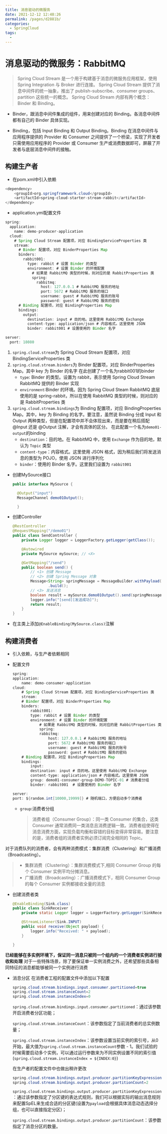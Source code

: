 ```yaml
---
title: 消息驱动的微服务
date: 2021-12-12 12:48:26
permalink: /pages/d2881b/
categories:
  - SpringCloud
tags:
  - 
---
```

# 消息驱动的微服务：RabbitMQ

> Spring Cloud Stream 是一个用于构建基于消息的微服务应用框架，使用 Spring Integration 与 Broker 进行连接。
> Spring Cloud Stream 提供了消息中间件的统一抽象，推出了 publish-subscribe、consumer groups、partition 这些统一的概念。
> Spring Cloud Stream 内部有两个概念：Binder 和 Binding。

* Binder，跟消息中间件集成的组件，用来创建对应的 Binding。各消息中间件都有自己的 Binder 具体实现。

* Binding，包括 Input Binding 和 Output Binding。Binding 在消息中间件与应用程序提供的 Provider 和 Consumer 之间提供了一个桥梁，实现了开发者只需使用应用程序的 Provider 或 Consumer 生产或消费数据即可，屏蔽了开发者与底层消息中间件的接触。
  
## 构建生产者

* 在pom.xml中引入依赖

``` Java
<dependency>
    <groupId>org.springframework.cloud</groupId>
    <artifactId>spring-cloud-starter-stream-rabbit</artifactId>
</dependency>
```

* application.yml配置文件

``` Java
spring:
  application:
    name: demo-producer-application
  cloud:
    # Spring Cloud Stream 配置项，对应 BindingServiceProperties 类
    stream:
      # Binder 配置项，对应 BinderProperties Map
      binders:
        rabbit001:
          type: rabbit # 设置 Binder 的类型
          environment: # 设置 Binder 的环境配置
            # 如果是 RabbitMQ 类型的时候，则对应的是 RabbitProperties 类
            spring:
              rabbitmq:
                host: 127.0.0.1 # RabbitMQ 服务的地址
                port: 5672 # RabbitMQ 服务的端口
                username: guest # RabbitMQ 服务的账号
                password: guest # RabbitMQ 服务的密码
      # Binding 配置项，对应 BindingProperties Map
      bindings:
        output:
          destination: input # 目的地。这里使用 RabbitMQ Exchange
          content-type: application/json # 内容格式。这里使用 JSON
          binder: rabbit001 # 设置使用的 Binder 名字

server:
  port: 18080
```

1. `spring.cloud.stream`为 Spring Cloud Stream 配置项，对应 BindingServiceProperties 类
2. `spring.cloud.stream.binders`为 Binder 配置项，对应 BinderProperties Map。其中 key 为 Binder 的名字
    在此创建了一个名为rabbit001的binder
    * `type`: Binder 的类型。设置为 rabbit，表示使用 Spring Cloud Stream RabbitMQ 提供的 Binder 实现
    * `environment`:Binder 的环境。因为 Spring Cloud Steam RabbitMQ 底层使用的是 spring-rabbit，所以在使用 RabbitMQ 类型的时候，则对应的是 RabbitProperties 类
3. `spring.cloud.stream.bindings`为 Binding 配置项，对应 BindingProperties Map。其中，key 为 Binding 的名字。要注意，虽然说 Binding 分成 Input 和 Output 两种类型，但是在配置项中并不会体现出来，而是要在稍后搭配 @Input 还是 @Output 注解，才会有具体的区分。
    在此配置一个名为`demo01-output`的binding
    * `destination`：目的地。在 RabbitMQ 中，使用 `Exchange` 作为目的地，默认为 `Topic` 类型
    * `content-type`：内容格式。这里使用 JSON 格式，因为稍后我们将发送消息的类型为 POJO，使用 JSON 进行序列化
    * `binder`：使用的 Binder 名字。这里我们设置为 `rabbit001`

* 创建MySource接口

  ``` Java
  public interface MySource {

    @Output("input")
    MessageChannel demo01Output();

    }
  ```

* 创建Controller

    ``` Java
    @RestController
    @RequestMapping("/demo01")
    public class SendController {
        private Logger logger = LoggerFactory.getLogger(getClass());

        @Autowired
        private MySource mySource; // <X>

        @GetMapping("/send")
        public boolean send() {
            // <1> 创建 Message
            // <2> 创建 Spring Message 对象
            Message<String> springMessage = MessageBuilder.withPayload("ciallo")
                    .build();
            // <3> 发送消息
            boolean result = mySource.demo01Output().send(springMessage);
            logger.info("[send][发送成功]");
            return result;
        }
    }
    ```

* 在主类上添加`@EnableBinding(MySource.class)`注解

## 构建消费者

* 引入依赖，与生产者依赖相同
* 配置文件

    ``` Java
    spring:
    application:
        name: demo-consumer-application
    cloud:
        # Spring Cloud Stream 配置项，对应 BindingServiceProperties 类
        stream:
        # Binder 配置项，对应 BinderProperties Map
        binders:
            rabbit001:
            type: rabbit # 设置 Binder 的类型
            environment: # 设置 Binder 的环境配置
                # 如果是 RabbitMQ 类型的时候，则对应的是 RabbitProperties 类
                spring:
                rabbitmq:
                    host: 127.0.0.1 # RabbitMQ 服务的地址
                    port: 5672 # RabbitMQ 服务的端口
                    username: guest # RabbitMQ 服务的账号
                    password: guest # RabbitMQ 服务的密码
        # Binding 配置项，对应 BindingProperties Map
        bindings:
            input:
            destination: input # 目的地。这里使用 RabbitMQ Exchange
            content-type: application/json # 内容格式。这里使用 JSON
            group: demo01-consumer-group-DEMO-TOPIC-01 # 消费者分组
            binder: rabbit001  # 设置使用的 Binder 名字
  
    server:
    port: ${random.int[10000,19999]} # 随机端口，方便启动多个消费者
    
    ```

  * `group`:消费者分组
    
    >消费者组（Consumer Group）：同一类 Consumer 的集合，这类 Consumer 通常消费同一类消息且消费逻辑一致。消费者组使得在消息消费方面，实现负载均衡和容错的目标变得非常容易。要注意的是，消费者组的消费者实例必须订阅完全相同的 Topic。

对于消费队列的消费者，会有两种消费模式：集群消费（Clustering）和广播消费（Broadcasting）。

> * 集群消费（Clustering）：集群消费模式下,相同 Consumer Group 的每个 Consumer 实例平均分摊消息。
> * 广播消费（Broadcasting）：广播消费模式下，相同 Consumer Group 的每个 Consumer 实例都接收全量的消息

* 创建消费者类
  
    ``` Java
    @EnableBinding(Sink.class)
    public class SinkReceiver {
        private static Logger logger = LoggerFactory.getLogger(SinkReceiver.class);
    
        @StreamListener(Sink.INPUT)
        public void receive(Object payload) {
            logger.info("Received: " + payload);
        }
    
    }
    ```

**已经能够在多实例环境下，保证同一消息只被同一个组内的一个消费者实例进行接收和处理**
对于一些特殊场景，除了要保证单一实例消费之外，还希望那些具备相同特征的消息都能够被同一个实例进行消费

* 消息分区
  在消费者工程的配置文件中添加以下配置

    ``` Java
    spring.cloud.stream.bindings.input.consumer.partitioned=true
    spring.cloud.stream.instanceCount=2
    spring.cloud.stream.instanceIndex=0
    ```

    `spring.cloud.stream.bindings.input.consumer.partitioned`：通过该参数开启消费者分区功能；

    `spring.cloud.stream.instanceCount`：该参数指定了当前消费者的总实例数量；

    `spring.cloud.stream.instanceIndex`：该参数设置当前实例的索引号，从0开始，最大值为`spring.cloud.stream.instanceCount`参数 - 1。我们试验的时候需要启动多个实例，可以通过运行参数来为不同实例设置不同的索引值(`spring.cloud.stream.instanceIndex = ${INDEX:0}`)

    在生产者的配置文件中也做出稍许更改

    ``` Java
    spring.cloud.stream.bindings.output.producer.partitionKeyExpression=payload
    spring.cloud.stream.bindings.output.producer.partitionCount=2
    ```

    `spring.cloud.stream.bindings.output.producer.partitionKeyExpression`：通过该参数指定了分区键的表达式规则，我们可以根据实际的输出消息规则来配置SpEL来生成合适的分区键(设置为`payload`会根据具体消息动态选择分组，也可以直接指定分区)；

    `spring.cloud.stream.bindings.output.producer.partitionCount`：该参数指定了消息分区的数量。